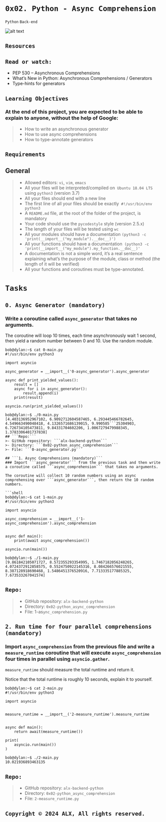 # ```0x02. Python - Async Comprehension```
```Python```
```Back-end```

![alt text](Async_Comprehension.png)

## ```Resources```
## ```Read or watch:```

* PEP 530 – Asynchronous Comprehensions
* What’s New in Python: Asynchronous Comprehensions / Generators
* Type-hints for generators

## ```Learning Objectives```
### At the end of this project, you are expected to be able to explain to anyone, without the help of Google:

>- How to write an asynchronous generator
>- How to use async comprehensions
>- How to type-annotate generators

## ```Requirements```
## General
>- Allowed editors: ```vi```, ```vim```, ```emacs```
>- All your files will be interpreted/compiled on``` Ubuntu 18.04 LTS``` using ```python3``` (version 3.7)
>- All your files should end with a new line
>- The first line of all your files should be exactly``` #!/usr/bin/env python3```
>- A ```README.md``` file, at the root of the folder of the project, is mandatory
>- Your code should use the ```pycodestyle``` style (version 2.5.x)
>- The length of your files will be tested using ```wc```
>- All your modules should have a documentation ```(python3 -c 'print(__import__("my_module").__doc__)')```
>- All your functions should have a documentation``` (python3 -c 'print(__import__("my_module").my_function.__doc__)'```
>- A documentation is not a simple word, it’s a real sentence explaining what’s the purpose of the module, class or method (the length of it will be verified)
>- All your functions and coroutines must be type-annotated.

# ```Tasks```

## ```0. Async Generator (mandatory)```
### Write a coroutine called ```async_generator``` that takes no arguments.

The coroutine will loop 10 times, each time asynchronously wait 1 second, then yield a random number between 0 and 10. Use the random module.

```shell
bob@dylan:~$ cat 0-main.py
#!/usr/bin/env python3

import asyncio

async_generator = __import__('0-async_generator').async_generator

async def print_yielded_values():
    result = []
    async for i in async_generator():
        result.append(i)
    print(result)

asyncio.run(print_yielded_values())

bob@dylan:~$ ./0-main.py
[4.403136952967102, 6.9092712604587465, 6.293445466782645, 4.549663490048418, 4.1326571686139015, 9.990585```25304903, 6.726734105473811, 9.84331704602206, 1.0067279479988345, 1.3783306401737838]
## ```Repo:```
>- GitHub repository: ```alx-backend-python```
>- Directory: ```0x02-python_async_comprehension```
>- File: ```0-async_generator.py```
   
## ```1. Async Comprehensions (mandatory)```
### Import ```async_generator``` from the previous task and then write a coroutine called ```async_comprehension``` that takes no arguments.

The coroutine will collect 10 random numbers using an async comprehensing over ```async_generator```, then return the 10 random numbers.

```shell
bob@dylan:~$ cat 1-main.py
#!/usr/bin/env python3

import asyncio

async_comprehension = __import__('1-async_comprehension').async_comprehension


async def main():
    print(await async_comprehension())

asyncio.run(main())

bob@dylan:~$ ./1-main.py
[9.861842105071727, 8.572355293354995, 1.7467182056248265, 4.0724372912858575, 0.5524750922145316, 8.084266576021555, 8.387128918690468, 1.5486451376520916, 7.713335177885325, 7.673533267041574]
```
## ```Repo:```
>- GitHub repository: ```alx-backend-python```
>- Directory: ```0x02-python_async_comprehension```
>- File: 1-as```ync_comprehension.py```
   
## ```2. Run time for four parallel comprehensions (mandatory)```
### Import ```async_comprehension``` from the previous file and write a ```measure_runtime``` coroutine that will execute ```async_comprehension``` four times in parallel using ```asyncio.gather```.

```measure_runtime``` should measure the total runtime and return it.

Notice that the total runtime is roughly 10 seconds, explain it to yourself.

```shell
bob@dylan:~$ cat 2-main.py
#!/usr/bin/env python3

import asyncio


measure_runtime = __import__('2-measure_runtime').measure_runtime


async def main():
    return await(measure_runtime())

print(
    asyncio.run(main())
)

bob@dylan:~$ ./2-main.py
10.021936893463135
```
## ```Repo:```
>- GitHub repository: ```alx-backend-python```
>- Directory: ```0x02-python_async_comprehension```
>- File: ```2-measure_runtime.py```
   
## ```Copyright © 2024 ALX, All rights reserved.```

